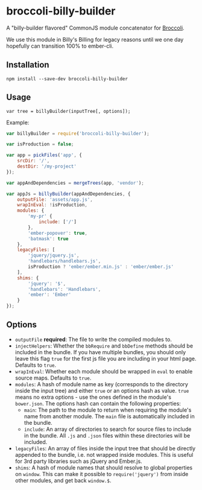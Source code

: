 broccoli-billy-builder
======================

A "billy-builder flavored" CommonJS module concatenator for [Broccoli](github.com/broccolijs/broccoli).

We use this module in Billy's Billing for legacy reasons until we one day
hopefully can transition 100% to ember-cli.


## Installation

```
npm install --save-dev broccoli-billy-builder
```


## Usage

```
var tree = billyBuilder(inputTree[, options]);
```

Example:

```javascript
var billyBuilder = require('broccoli-billy-builder');

var isProduction = false;

var app = pickFiles('app', {
    srcDir: '/',
    destDir: '/my-project'
});

var appAndDependencies = mergeTrees(app, 'vendor');

var appJs = billyBuilder(appAndDependencies, {
    outputFile: 'assets/app.js',
    wrapInEval: !isProduction,
    modules: {
        'my-pr' {
            include: ['/']
        },
        'ember-popover': true,
        'batmask': true
    },
    legacyFiles: [
        'jquery/jquery.js',
        'handlebars/handlebars.js',
        isProduction ? 'ember/ember.min.js' : 'ember/ember.js'
    ],
    shims: {
        'jquery': '$',
        'handlebars': 'Handlebars',
        'ember': 'Ember'
    }
});
```


## Options

- `outputFile` **required**: The file to write the compiled modules to.
- `injectHelpers`: Whether the `bbRequire` and `bbDefine` methods should be included in the bundle. If you have multiple bundles, you should only leave this flag `true` for the first js file you are including in your html page. Defaults to `true`.
- `wrapInEval`: Whether each module should be wrapped in `eval` to enable source maps. Defaults to `true`.
- `modules`: A hash of module name as key (corresponds to the directory inside the input tree) and either `true` or an options hash as value. `true` means no extra options - use the ones defined in the module's `bower.json`. The options hash can contain the following properties:
  - `main`: The path to the module to return when requiring the module's name from another module. The `main` file is automatically included in the bundle.
  - `include`: An array of directories to search for source files to include in the bundle. All `.js` and `.json` files within these directories will be included.
- `legacyFiles`: An array of files inside the input tree that should be directly appended to the bundle, i.e. not wrapped inside modules. This is useful for 3rd party libraries such as jQuery and Ember.js.
- `shims`: A hash of module names that should resolve to global properties on `window`. This can make it possible to `require('jquery')` from inside other modules, and get back `window.$`.
